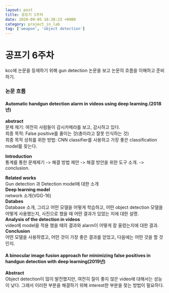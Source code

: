 ```yaml
---
layout: post
title: 공프기 1주차
date: 2020-09-05 16:38:23 +0900
category: project_in_lab
tag: ['weapon', 'object detection']
---
```


공프기 6주차
===
kcc에 논문을 등재하기 위해 gun detection 논문을 보고 논문의 흐름을 이해하고 준비하기.

### 논문 흐름

#### Automatic handgun detection alarm in videos using deep learning.(2018년)

**abstract**    
문제 제기: 여전히 사람들이 감시카메라를 보고, 감시하고 있다.    
최종 목적: False positive를 줄이는 것(총이라고 잘못 인식하는 것)     
최종 목적 성취를 위한 방법: CNN classifier를 사용하고 가장 좋은 classification model를 찾는다.    
       
**Introduction**     
통계를 통한 문제제기 -> 해결 방법 제안 -> 해결 방안을 위한 도구 소개. -> conclusion.    

**Related works**     
Gun detection 과 Detection model에 대한 소개     
**Deep learning model**       
network 소개(VGG-16)    
**Databes**    
Database 소개, 그리고 어떤 모델을 어떻게 학습하고, 어떤 object detection 모델을 어떻게 사용했는지, 사진으로 했을 때 어떤 결과가 있었는 지에 대한 설명.    
**Analysis of the detection in videos**    
video에 model을 적용 했을 때의 결과와 alarm이 어떻게 잘 울렸는지에 대한 결과.
**Conclusion**   
어떤 모델을 사용하였고, 어떤 것이 가장 좋은 결과를 얻었고, 다음에는 어떤 것을 할 것인지.     
#### A binocular image fusion approach for minimizing false positives in handgun detection with deep learning(2019년)

**Abstract**     
Object detection이 많이 발전했지만, 여전히 질이 좋지 않은 video에 대해서는 성능이 낮다. 그래서 이러한 부분을 해결하기 위해 interest한 부분을 찾는 방법이 필요하다.
